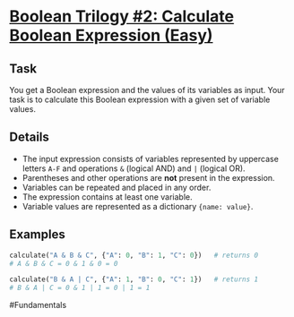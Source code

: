 # [Boolean Trilogy #2: Calculate Boolean Expression (Easy)](https://www.codewars.com/kata/5f8070c834659f00325b5313/train/python)

## Task
You get a Boolean expression and the values of its variables as input. Your task is to calculate this Boolean expression with a given set of variable values.

## Details
- The input expression consists of variables represented by uppercase letters `A-F` and operations `&` (logical AND) and `|` (logical OR).
- Parentheses and other operations are **not** present in the expression.
- Variables can be repeated and placed in any order.
- The expression contains at least one variable.
- Variable values are represented as a dictionary `{name: value}`.

## Examples
```python
calculate("A & B & C", {"A": 0, "B": 1, "C": 0})   # returns 0
# A & B & C = 0 & 1 & 0 = 0

calculate("B & A | C", {"A": 1, "B": 0, "C": 1})   # returns 1
# B & A | C = 0 & 1 | 1 = 0 | 1 = 1
```

#Fundamentals